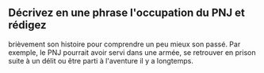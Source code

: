 ## Décrivez en une phrase l'occupation du PNJ et rédigez

brièvement son histoire pour comprendre un peu mieux son
passé. Par exemple, le PNJ pourrait avoir servi dans une
armée, se retrouver en prison suite à un délit ou être parti à
l'aventure il y a longtemps.
